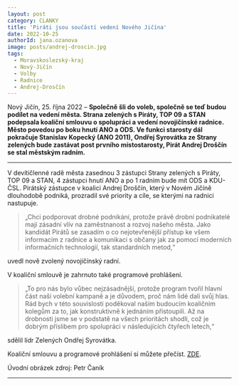 ```yaml
---
layout: post
category: CLANKY
title: 'Piráti jsou součástí vedení Nového Jičína'
date: 2022-10-25
authorId: jana.ozanova		
image: posts/andrej-droscin.jpg
tags:					
  - Moravskoslezský-kraj
  - Nový-Jičín		
  - Volby
  - Radnice		
  - Andrej-Drosčín
---
```


Nový Jičín, 25. října 2022 – **Společně šli do voleb, společně se teď budou podílet na vedení města. Strana zelených s Piráty, TOP 09 a STAN podepsala koaliční smlouvu o spolupráci a vedení novojičínské radnice. Město povedou po boku hnutí ANO a ODS. Ve funkci starosty dál pokračuje Stanislav Kopecký (ANO 2011), Ondřej Syrovátka ze Strany zelených bude zastávat post prvního místostarosty, Pirát Andrej Droščín se stal městským radním.**

<hr />

V devítičlenné radě města zasednou 3 zástupci Strany zelených s Piráty, TOP 09 a STAN, 4 zástupci hnutí ANO a po 1 radním bude mít ODS a KDU-ČSL. Pirátský zástupce v koalici Andrej Droščín, který v Novém Jičíně dlouhodobě podniká, prozradil své priority a cíle, se kterými na radnici nastupuje.  

>„Chci podporovat drobné podnikání, protože právě drobní podnikatelé mají zásadní vliv na zaměstnanost a rozvoj našeho města. Jako kandidát Pirátů se zasadím o co nejotevřenější přístup ke všem informacím z radnice a komunikaci s občany jak za pomocí moderních informačních technologií, tak standardních metod,“

uvedl nově zvolený novojičínský radní.

V koaliční smlouvě je zahrnuto také programové prohlášení.

>„To pro nás bylo vůbec nejzásadnější, protože program tvořil hlavní část naší volební kampaně a je důvodem, proč nám lidé dali svůj hlas. Rád bych v této souvislosti poděkoval naším budoucím koaličním kolegům za to, jak konstruktivně k jednáním přistoupili. Až na drobnosti jsme se v podstatě na všech prioritách shodli, což je dobrým příslibem pro spolupráci v následujících čtyřech letech,“

sdělil lídr Zelených Ondřej Syrovátka.


Koaliční smlouvu a programové prohlášení si můžete přečíst. [ZDE](https://zeleninj.cz/wp-content/uploads/sites/4/2022/10/Koali%C4%8Dn%C3%AD-smlouva-2022-2026-final-1.pdf).


Úvodní obrázek zdroj: Petr Čaník

- - -
